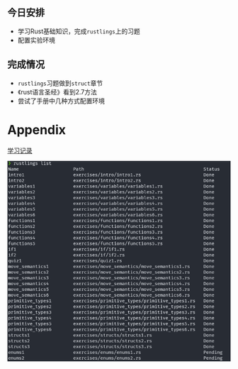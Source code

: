 ## 今日安排

+ 学习Rust基础知识，完成`rustlings`上的习题
+ 配置实验环境

## 完成情况

+ `rustlings`习题做到`struct`章节
+ 《rust语言圣经》看到2.7方法
+ 尝试了手册中几种方式配置环境

# Appendix

[学习记录](../assets/record/rust_basic.md)

![](../assets/images/Snipaste_2022-07-01_18-56-21.png)
